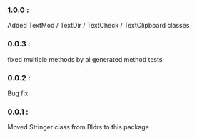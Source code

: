 ### 1.0.0 :  
Added TextMod / TextDir / TextCheck / TextClipboard classes

### 0.0.3 :  
fixed multiple methods by ai generated method tests

### 0.0.2 :  
Bug fix

### 0.0.1 :
Moved Stringer class from Bldrs to this package
